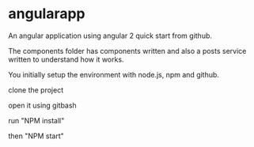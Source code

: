 # angularapp
An angular application using angular 2 quick start from github.

The components folder has components written and also a posts service written to understand how it works.

You initially setup the environment with node.js, npm and github.

clone the project

open it using gitbash

run "NPM install"

then "NPM start"
